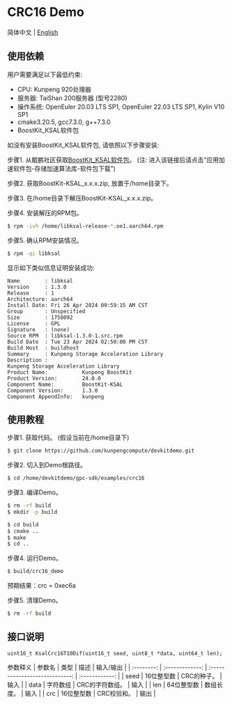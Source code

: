 # **CRC16 Demo**

简体中文 | [English](README_en.md)

## 使用依赖

用户需要满足以下最低约束:

- CPU: Kunpeng 920处理器
- 服务器: TaiShan 200服务器 (型号2280)
- 操作系统: OpenEuler 20.03 LTS SP1, OpenEuler 22.03 LTS SP1, Kylin V10 SP1
- cmake3.20.5, gcc7.3.0, g++7.3.0
- BoostKit_KSAL软件包

如没有安装BoostKit_KSAL软件包, 请依照以下步骤安装:  

步骤1. 从鲲鹏社区获取[BoostKit_KSAL软件包](https://www.hikunpeng.com/zh/developer/boostkit/sds)。 (注: 进入该链接后请点击"应用加速软件包-存储加速算法库-软件包下载")  

步骤2. 获取BoostKit-KSAL_x.x.x.zip, 放置于/home目录下。  

步骤3. 在/home目录下解压BoostKit-KSAL_x.x.x.zip。  

步骤4. 安装解压的RPM包。
```sh
$ rpm -ivh /home/libksal-release-*.oe1.aarch64.rpm
```

步骤5. 确认RPM安装情况。
```sh
$ rpm -qi libksal
```
显示如下类似信息证明安装成功:
```
Name        : libksal
Version     : 1.3.0
Release     : 1
Architecture: aarch64
Install Date: Fri 26 Apr 2024 09:59:15 AM CST
Group       : Unspecified
Size        : 1758092
License     : GPL
Signature   : (none)
Source RPM  : libksal-1.3.0-1.src.rpm
Build Date  : Tue 23 Apr 2024 02:50:00 PM CST
Build Host  : buildhost
Summary     : Kunpeng Storage Acceleration Library
Description :
Kunpeng Storage Acceleration Library
Product Name:           Kunpeng BoostKit
Product Version:        24.0.0
Component Name:         BoostKit-KSAL
Component Version:      1.3.0
Component AppendInfo:   kunpeng
```

## 使用教程
步骤1. 获取代码。 (假设当前在/home目录下)
```sh
$ git clone https://github.com/kunpengcompute/devkitdemo.git
```

步骤2. 切入到Demo根路径。
```sh
$ cd /home/devkitdemo/gpc-sdk/examples/crc16
```

步骤3. 编译Demo。
```sh
$ rm -rf build
$ mkdir -p build

$ cd build
$ cmake ..
$ make
$ cd ..
```

步骤4. 运行Demo。
```sh
$ build/crc16_demo
```
预期结果：crc = 0xec6a

步骤5. 清理Demo。
```sh
$ rm -rf build
```

## 接口说明
```
uint16_t KsalCrc16T10Dif(uint16_t seed, uint8_t *data, uint64_t len);
```

参数释义
|    参数名  |       类型      |               描述             |    输入/输出     |
| :--------: | :-------------: | :----------------------------: | :------------: |
|     seed   |   16位整型数    |           CRC的种子。           |   输入    |
|    data    |     字符数组    |           CRC的字符数组。       |   输入   |
|    len     |  64位整型数     |              数组长度。         |   输入        |
|     crc    |   16位整型数    |            CRC校验和。          |   输出        |

